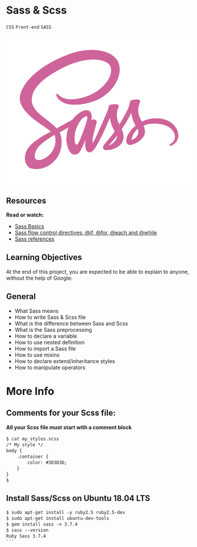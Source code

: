 # Sass & Scss

`CSS` `Front-end` `SASS`

![Sass](image-sass.jpg)

## Resources
**Read or watch:**

* [Sass Basics](https://sass-lang.com/guide)
* [Sass flow control directives: @if, @for, @each and @while](https://sass-lang.com/documentation//at-rules/control)
* [Sass references](https://sass-lang.com/documentation/)

## Learning Objectives

At the end of this project, you are expected to be able to explain to anyone, without the help of Google:

## General

* What Sass means
* How to write Sass & Scss file
* What is the difference between Sass and Scss
* What is the Sass preprocessing
* How to declare a variable
* How to use nested definition
* How to import a Sass file
* How to use mixins
* How to declare extend/inheritance styles
* How to manipulate operators

# More Info

## Comments for your Scss file:

**All your Scss file must start with a comment block**

```
$ cat my_styles.scss
/* My style */
body {
    .container {
        color: #3D3D3D;
    }
}
$
```
## Install Sass/Scss on Ubuntu 18.04 LTS

````
$ sudo apt-get install -y ruby2.5 ruby2.5-dev
$ sudo apt-get install ubuntu-dev-tools
$ gem install sass -v 3.7.4
$ sass --version
Ruby Sass 3.7.4
```


